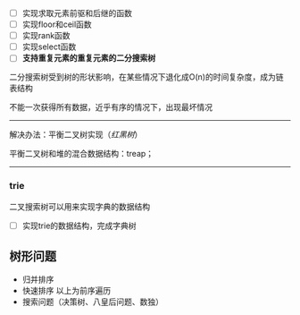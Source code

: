 - [ ] 实现求取元素前驱和后继的函数
- [ ] 实现floor和ceil函数
- [ ] 实现rank函数
- [ ] 实现select函数
- [ ] **支持重复元素的重复元素的二分搜索树**

二分搜索树受到树的形状影响，在某些情况下退化成O(n)的时间复杂度，成为链表结构

不能一次获得所有数据，近乎有序的情况下，出现最坏情况

---

解决办法：平衡二叉树实现（_红黑树_）

平衡二叉树和堆的混合数据结构：treap；

--- 
### trie

二叉搜索树可以用来实现字典的数据结构

- [ ] 实现trie的数据结构，完成字典树


## 树形问题

- 归并排序
- 快速排序
以上为前序遍历
- 搜索问题（决策树、八皇后问题、数独）


